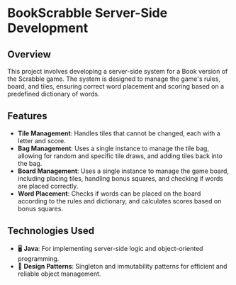 # BookScrabble Server-Side Development

## Overview
This project involves developing a server-side system for a Book version of the Scrabble game. The system is designed to manage the game's rules, board, and tiles, ensuring correct word placement and scoring based on a predefined dictionary of words.

## Features
- **Tile Management**: Handles tiles that cannot be changed, each with a letter and score.
- **Bag Management**: Uses a single instance to manage the tile bag, allowing for random and specific tile draws, and adding tiles back into the bag.
- **Board Management**: Uses a single instance to manage the game board, including placing tiles, handling bonus squares, and checking if words are placed correctly.
- **Word Placement**: Checks if words can be placed on the board according to the rules and dictionary, and calculates scores based on bonus squares.

## Technologies Used
- 🖥️ **Java**: For implementing server-side logic and object-oriented programming.
- 🧩 **Design Patterns**: Singleton and immutability patterns for efficient and reliable object management.
